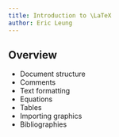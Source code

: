 ```yaml
---
title: Introduction to \LaTeX
author: Eric Leung
---
```


## Overview

- Document structure
- Comments
- Text formatting
- Equations
- Tables
- Importing graphics
- Bibliographies
